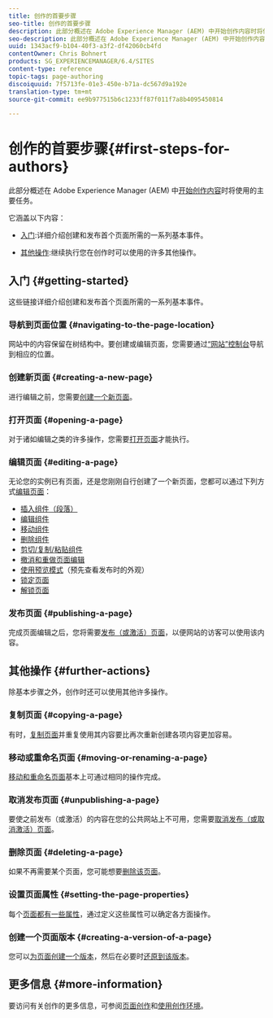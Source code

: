 ```yaml
---
title: 创作的首要步骤
seo-title: 创作的首要步骤
description: 此部分概述在 Adobe Experience Manager (AEM) 中开始创作内容时将使用的主要任务。
seo-description: 此部分概述在 Adobe Experience Manager (AEM) 中开始创作内容时将使用的主要任务。
uuid: 1343acf9-b104-40f3-a3f2-df42060cb4fd
contentOwner: Chris Bohnert
products: SG_EXPERIENCEMANAGER/6.4/SITES
content-type: reference
topic-tags: page-authoring
discoiquuid: 7f5713fe-01e3-450e-b71a-dc567d9a192e
translation-type: tm+mt
source-git-commit: ee9b977515b6c1233ff87f011f7a8b4095450814

---
```



# 创作的首要步骤{#first-steps-for-authors}

此部分概述在 Adobe Experience Manager (AEM) 中[开始创作内容](/help/sites-authoring/author.md#concept-of-authoring-and-publishing)时将使用的主要任务。

它涵盖以下内容：

* [入门](#getting-started):详细介绍创建和发布首个页面所需的一系列基本事件。

* [其他操作](#further-actions):继续执行您在创作时可以使用的许多其他操作。

## 入门 {#getting-started}

这些链接详细介绍创建和发布首个页面所需的一系列基本事件。

### 导航到页面位置 {#navigating-to-the-page-location}

网站中的内容保留在树结构中。要创建或编辑页面，您需要通过[“网站”控制台](/help/sites-classic-ui-authoring/author-env-basic-handling.md#navigating-with-the-websites-console)导航到相应的位置。

### 创建新页面 {#creating-a-new-page}

进行编辑之前，您需要[创建一个新页面](/help/sites-classic-ui-authoring/classic-page-author-manage-pages.md#creating-a-new-page)。

### 打开页面 {#opening-a-page}

对于诸如编辑之类的许多操作，您需要[打开页面](/help/sites-classic-ui-authoring/classic-page-author-manage-pages.md#opening-a-page-for-editing)才能执行。

### 编辑页面 {#editing-a-page}

无论您的实例已有页面，还是您刚刚自行创建了一个新页面，您都可以通过下列方式[编辑页面](/help/sites-classic-ui-authoring/classic-page-author-edit-content.md)：

* [插入组件（段落）](/help/sites-classic-ui-authoring/classic-page-author-edit-content.md#inserting-a-component)
* [编辑组件](/help/sites-classic-ui-authoring/classic-page-author-edit-content.md#editing-a-component-content-and-properties)
* [移动组件](/help/sites-classic-ui-authoring/classic-page-author-edit-content.md#moving-a-component)
* [删除组件](/help/sites-classic-ui-authoring/classic-page-author-edit-content.md#deleting-a-component)
* [剪切/复制/粘贴组件](/help/sites-classic-ui-authoring/classic-page-author-edit-content.md#cut-copy-paste-a-component)
* [撤消和重做页面编辑](/help/sites-classic-ui-authoring/classic-page-author-edit-content.md#undoing-and-redoing-page-edits)
* [使用预览模式](/help/sites-classic-ui-authoring/classic-page-author-edit-content.md#previewing-pages)（预先查看发布时的外观）
* [锁定页面](/help/sites-classic-ui-authoring/classic-page-author-edit-content.md#locking-a-page)
* [解锁页面](/help/sites-classic-ui-authoring/classic-page-author-edit-content.md#unlocking-a-page)

### 发布页面 {#publishing-a-page}

完成页面编辑之后，您将需要[发布（或激活）页面](/help/sites-classic-ui-authoring/classic-page-author-publish-pages.md#main-pars-title-10)，以便网站的访客可以使用该内容。

## 其他操作 {#further-actions}

除基本步骤之外，创作时还可以使用其他许多操作。

### 复制页面 {#copying-a-page}

有时，[复制页面](/help/sites-classic-ui-authoring/classic-page-author-manage-pages.md#copying-and-pasting-a-page)并重复使用其内容要比再次重新创建各项内容更加容易。

### 移动或重命名页面 {#moving-or-renaming-a-page}

[移动和重命名页面](/help/sites-classic-ui-authoring/classic-page-author-manage-pages.md#moving-or-renaming-page)基本上可通过相同的操作完成。

### 取消发布页面 {#unpublishing-a-page}

要使之前发布（或激活）的内容在您的公共网站上不可用，您需要[取消发布（或取消激活）页面](/help/sites-classic-ui-authoring/classic-page-author-publish-pages.md#unpublishing-a-page)。

### 删除页面 {#deleting-a-page}

如果不再需要某个页面，您可能想要[删除该页面](/help/sites-classic-ui-authoring/classic-page-author-manage-pages.md#deleting-a-page)。

### 设置页面属性 {#setting-the-page-properties}

每个[页面都有一些属性](/help/sites-classic-ui-authoring/classic-page-author-edit-page-properties.md)，通过定义这些属性可以确定各方面操作。

### 创建一个页面版本 {#creating-a-version-of-a-page}

您可以[为页面创建一个版本](/help/sites-classic-ui-authoring/classic-page-author-work-with-versions.md#creating-a-new-version)，然后在必要时[还原到该版本](/help/sites-classic-ui-authoring/classic-page-author-work-with-versions.md#restoring-a-page-version-from-sidekick)。

## 更多信息 {#more-information}

要访问有关创作的更多信息，可参阅[页面创作](/help/sites-classic-ui-authoring/classic-page-author.md)和[使用创作环境](/help/sites-classic-ui-authoring/author-env.md)。
